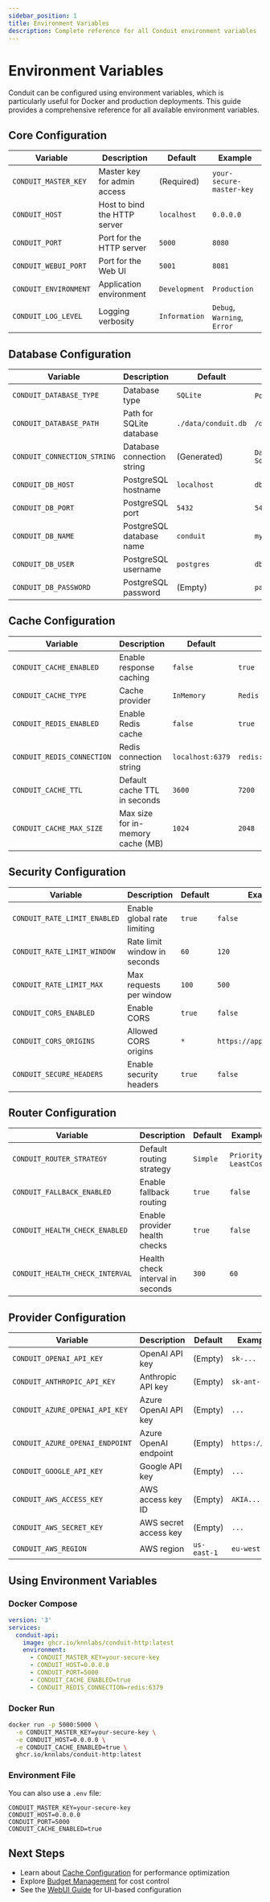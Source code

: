 ```yaml
---
sidebar_position: 1
title: Environment Variables
description: Complete reference for all Conduit environment variables
---
```


# Environment Variables

Conduit can be configured using environment variables, which is particularly useful for Docker and production deployments. This guide provides a comprehensive reference for all available environment variables.

## Core Configuration

| Variable | Description | Default | Example |
|----------|-------------|---------|---------|
| `CONDUIT_MASTER_KEY` | Master key for admin access | (Required) | `your-secure-master-key` |
| `CONDUIT_HOST` | Host to bind the HTTP server | `localhost` | `0.0.0.0` |
| `CONDUIT_PORT` | Port for the HTTP server | `5000` | `8080` |
| `CONDUIT_WEBUI_PORT` | Port for the Web UI | `5001` | `8081` |
| `CONDUIT_ENVIRONMENT` | Application environment | `Development` | `Production` |
| `CONDUIT_LOG_LEVEL` | Logging verbosity | `Information` | `Debug`, `Warning`, `Error` |

## Database Configuration

| Variable | Description | Default | Example |
|----------|-------------|---------|---------|
| `CONDUIT_DATABASE_TYPE` | Database type | `SQLite` | `PostgreSQL`, `SQLite` |
| `CONDUIT_DATABASE_PATH` | Path for SQLite database | `./data/conduit.db` | `/data/conduit.db` |
| `CONDUIT_CONNECTION_STRING` | Database connection string | (Generated) | `Data Source=/data/conduit.db` |
| `CONDUIT_DB_HOST` | PostgreSQL hostname | `localhost` | `db.example.com` |
| `CONDUIT_DB_PORT` | PostgreSQL port | `5432` | `5433` |
| `CONDUIT_DB_NAME` | PostgreSQL database name | `conduit` | `mydb` |
| `CONDUIT_DB_USER` | PostgreSQL username | `postgres` | `dbuser` |
| `CONDUIT_DB_PASSWORD` | PostgreSQL password | (Empty) | `password123` |

## Cache Configuration

| Variable | Description | Default | Example |
|----------|-------------|---------|---------|
| `CONDUIT_CACHE_ENABLED` | Enable response caching | `false` | `true` |
| `CONDUIT_CACHE_TYPE` | Cache provider | `InMemory` | `Redis` |
| `CONDUIT_REDIS_ENABLED` | Enable Redis cache | `false` | `true` |
| `CONDUIT_REDIS_CONNECTION` | Redis connection string | `localhost:6379` | `redis:6379,password=xyz` |
| `CONDUIT_CACHE_TTL` | Default cache TTL in seconds | `3600` | `7200` |
| `CONDUIT_CACHE_MAX_SIZE` | Max size for in-memory cache (MB) | `1024` | `2048` |

## Security Configuration

| Variable | Description | Default | Example |
|----------|-------------|---------|---------|
| `CONDUIT_RATE_LIMIT_ENABLED` | Enable global rate limiting | `true` | `false` |
| `CONDUIT_RATE_LIMIT_WINDOW` | Rate limit window in seconds | `60` | `120` |
| `CONDUIT_RATE_LIMIT_MAX` | Max requests per window | `100` | `500` |
| `CONDUIT_CORS_ENABLED` | Enable CORS | `true` | `false` |
| `CONDUIT_CORS_ORIGINS` | Allowed CORS origins | `*` | `https://app.example.com` |
| `CONDUIT_SECURE_HEADERS` | Enable security headers | `true` | `false` |

## Router Configuration

| Variable | Description | Default | Example |
|----------|-------------|---------|---------|
| `CONDUIT_ROUTER_STRATEGY` | Default routing strategy | `Simple` | `Priority`, `LeastCost` |
| `CONDUIT_FALLBACK_ENABLED` | Enable fallback routing | `true` | `false` |
| `CONDUIT_HEALTH_CHECK_ENABLED` | Enable provider health checks | `true` | `false` |
| `CONDUIT_HEALTH_CHECK_INTERVAL` | Health check interval in seconds | `300` | `60` |

## Provider Configuration

| Variable | Description | Default | Example |
|----------|-------------|---------|---------|
| `CONDUIT_OPENAI_API_KEY` | OpenAI API key | (Empty) | `sk-...` |
| `CONDUIT_ANTHROPIC_API_KEY` | Anthropic API key | (Empty) | `sk-ant-...` |
| `CONDUIT_AZURE_OPENAI_API_KEY` | Azure OpenAI API key | (Empty) | `...` |
| `CONDUIT_AZURE_OPENAI_ENDPOINT` | Azure OpenAI endpoint | (Empty) | `https://...` |
| `CONDUIT_GOOGLE_API_KEY` | Google API key | (Empty) | `...` |
| `CONDUIT_AWS_ACCESS_KEY` | AWS access key ID | (Empty) | `AKIA...` |
| `CONDUIT_AWS_SECRET_KEY` | AWS secret access key | (Empty) | `...` |
| `CONDUIT_AWS_REGION` | AWS region | `us-east-1` | `eu-west-1` |

## Using Environment Variables

### Docker Compose

```yaml
version: '3'
services:
  conduit-api:
    image: ghcr.io/knnlabs/conduit-http:latest
    environment:
      - CONDUIT_MASTER_KEY=your-secure-key
      - CONDUIT_HOST=0.0.0.0
      - CONDUIT_PORT=5000
      - CONDUIT_CACHE_ENABLED=true
      - CONDUIT_REDIS_CONNECTION=redis:6379
```

### Docker Run

```bash
docker run -p 5000:5000 \
  -e CONDUIT_MASTER_KEY=your-secure-key \
  -e CONDUIT_HOST=0.0.0.0 \
  -e CONDUIT_CACHE_ENABLED=true \
  ghcr.io/knnlabs/conduit-http:latest
```

### Environment File

You can also use a `.env` file:

```
CONDUIT_MASTER_KEY=your-secure-key
CONDUIT_HOST=0.0.0.0
CONDUIT_PORT=5000
CONDUIT_CACHE_ENABLED=true
```

## Next Steps

- Learn about [Cache Configuration](cache-configuration) for performance optimization
- Explore [Budget Management](budget-management) for cost control
- See the [WebUI Guide](webui-usage) for UI-based configuration
